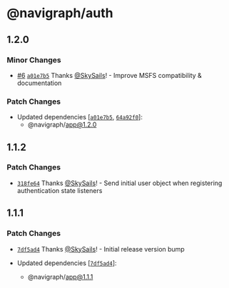 # @navigraph/auth

## 1.2.0

### Minor Changes

- [#6](https://github.com/Navigraph/sdk/pull/6) [`a01e7b5`](https://github.com/Navigraph/sdk/commit/a01e7b5d2df08a7eba74cb42b03929e1f500ba19) Thanks [@SkySails](https://github.com/SkySails)! - Improve MSFS compatibility & documentation

### Patch Changes

- Updated dependencies [[`a01e7b5`](https://github.com/Navigraph/sdk/commit/a01e7b5d2df08a7eba74cb42b03929e1f500ba19), [`64a92f0`](https://github.com/Navigraph/sdk/commit/64a92f0fcccd78497ac406dde4e47411fe5c44d6)]:
  - @navigraph/app@1.2.0

## 1.1.2

### Patch Changes

- [`318fe64`](https://github.com/Navigraph/sdk/commit/318fe642ca5916b82a17cbd96903b3181aba6076) Thanks [@SkySails](https://github.com/SkySails)! - Send initial user object when registering authentication state listeners

## 1.1.1

### Patch Changes

- [`7df5ad4`](https://github.com/Navigraph/sdk/commit/7df5ad4c40ef329ad1f1b5fa39dfe6cbb595db66) Thanks [@SkySails](https://github.com/SkySails)! - Initial release version bump

- Updated dependencies [[`7df5ad4`](https://github.com/Navigraph/sdk/commit/7df5ad4c40ef329ad1f1b5fa39dfe6cbb595db66)]:
  - @navigraph/app@1.1.1
